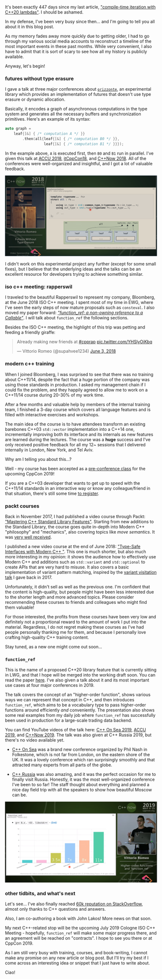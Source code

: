 

<style>
.inline-link
{
    font-size: small;
    margin-top: -2.6em;
    text-align: right;
    font-weight: bold;
}
</style>

It's been exactly 447 days since my last article, ["compile-time iteration with C++20 lambdas"](https://vittorioromeo.info/index/blog/cpp20_lambdas_compiletime_for.html). I should be ashamed.

In my defense, I've been very busy since then... and I'm going to tell you all about it in this blog post.

As my memory fades away more quickly due to getting older, I had to go through my various social media accounts to reconstruct a timeline of the most important events in these past months. While very convenient, I also have to admit that it is sort of scary to see how all my history is publicly available.

Anyway, let's begin!



### futures without type erasure

I gave a talk at three major conferences about [`orizzonte`](https://github.com/SuperV1234/orizzonte), an experimental library which provides an implementation of futures that doesn't use type erasure or dynamic allocation.

Basically, it encodes a graph of asynchronous computations in the type system and generates all the necessary buffers and synchronization primitives. Here's an example of its syntax:

```cpp
auto graph =
    leaf{[&] { /* computation A */ }}
        .then(all{leaf{[&] { /* computation B0 */ }},
                  leaf{[&] { /* computation B1 */ }}});
```

In the example above, `A` is executed first, then `B0` and `B1` run in parallel. I've given this talk at [ACCU 2018](https://www.youtube.com/watch?v=GehO6LPu4qA), [itCppCon18](https://www.youtube.com/watch?v=3RfR4C0Wy-w), and [C++Now 2018](https://www.youtube.com/watch?v=Avvhs3PLP7o). All of the conferences were well-organized and insightful, and I got a lot of valuable feedback.

![Screenshot from the talk](resources/img/blog/screen_futuretalk.png)

I didn't work on this experimental project any further (except for some small fixes), but I believe that the underlying ideas and the talks can be an excellent resource for developers trying to achieve something similar.



### iso c++ meeting: rapperswil

I traveled to the beautiful Rapperswil to represent my company, Bloomberg, at the June 2018 ISO C++ meeting. I spent most of my time in EWG, where I've seen the early steps of now mature proposals such as `consteval`. I also moved my paper forward: [*"function_ref: a non-owning reference to a Callable"*](https://wg21.link/p0792). I will talk about `function_ref` the following sections.

Besides the ISO C++ meeting, the highlight of this trip was petting and feeding a friendly giraffe:

<blockquote class="twitter-tweet"><p lang="en" dir="ltr">Already making new friends at <a href="https://twitter.com/hashtag/cpprap?src=hash&amp;ref_src=twsrc%5Etfw">#cpprap</a> <a href="https://t.co/YHSlyOiKbq">pic.twitter.com/YHSlyOiKbq</a></p>&mdash; Vittorio Romeo (@supahvee1234) <a href="https://twitter.com/supahvee1234/status/1003294207480614914?ref_src=twsrc%5Etfw">June 3, 2018</a></blockquote> <script async src="https://platform.twitter.com/widgets.js" charset="utf-8"></script>



### modern c++ training

When I joined Bloomberg, I was surprised to see that there was no training about C++11/14, despite the fact that a huge portion of the company was using those standards in production. I asked my management chain if I could fix the problem, and they happily agreed to allow me to work on a C++11/14 course during 20-30% of my work time.

After a few months and valuable help by members of the internal training team, I finished a 3-day course which covers all language features and is filled with interactive exercises and workshops.

The main idea of the course is to have attendees transform an existing barebones C++03 `std::vector` implementation into a C++14 one, incrementally improving both its interface and its internals as new features are learned during the lectures. The course was a **huge** success and I've only received positive feedback for all my 12~ sessions that I delivered internally in London, New York, and Tel Aviv.

Why am I telling you about this...?

Well - my course has been accepted as a [pre-conference class](https://cppcon.org/class-2019-cpp111403/) for the upcoming CppCon 2019!

If you are a C++03 developer that wants to get up to speed with the C++11/14 standards in an interactive way or know any colleague/friend in that situation, there's still some time [to register](https://cppcon.org/registration/).



### packt courses

Back in November 2017, I had published a video course through Packt: ["Mastering C++ Standard Library Features"](https://www.packtpub.com/application-development/mastering-c-standard-library-features-video). Starting from new additions to the Standard Library, the course goes quite in-depth into Modern C++ "philosophy" and "mechanics", also covering topics like *move semantics*. It was [very well received](https://www.udemy.com/mastering-c-standard-library-features/).

I published a new video course at the end of June 2018: ["Type-Safe Interfaces with Modern C++ "](https://www.packtpub.com/application-development/type-safe-interfaces-modern-c-video). This one is much shorter, but also much more interesting in my opinion: it shows the audience how to effectively use Modern C++ and additions such as `std::variant` and `std::optional` to create APIs that are very hard to misuse. It also covers a basic implementation of variant pattern matching, inspired by the [variant visitation talk](https://www.youtube.com/watch?v=3KyW5Ve3LtI) I gave back in 2017.

Unfortunately, it didn't sell as well as the previous one. I'm confident that the content is high-quality, but people might have been less interested due to the shorter length and more advanced topics. Please consider recommending these courses to friends and colleagues who might find them valuable!

For those interested, the profits from these courses have been very low and definitely not a proportional reward to the amount of work I put into the material. Regardless, I do not regret making these courses as I've had people personally thanking me for them, and because I personally love crafting high-quality C++ training content.

Stay tuned, as a new one might come out soon...



### `function_ref`

This is the name of a proposed C++20 library feature that is currently sitting in LWG, and that I hope will be merged into the working draft soon. You can read the paper [here](https://wg21.link/p0792). I've also given a talk about it and its most important use cases at four major conferences in 2019.

The talk covers the concept of an "higher-order function", shows various ways we can represent that concept in C++, and then introduces `function_ref`, which aims to be a vocabulary type to pass higher-order functions around efficiently *and* conveniently. The presentation also shows some real examples from my daily job where `function_ref` has successfully been used in production for a large-scale trading data backend.

You can find YouTube videos of the talk here: [C++ On Sea 2019](https://www.youtube.com/watch?v=TxhOTj_ynUM), [ACCU 2019](https://www.youtube.com/watch?v=WHRao43ab3I), and [C++Now 2019](https://www.youtube.com/watch?v=5V74RPUEu5s). The talk was also given at C++ Russia 2019, but there's no video available yet.

* [C++ On Sea](https://cpponsea.uk/) was a brand new conference organized by Phil Nash in Folkestone, which is not far from London, on the eastern shore of the UK. It was a lovely conference which ran surprisingly smoothly and that attracted many experts from all parts of the globe.

* [C++ Russia](https://cppconf.ru/en/) was also amazing, and it was the perfect occasion for me to finally visit Russia. Honestly, it was the most well-organized conference I've been to so far! The staff thought about everything and planned a nice day field trip with all the speakers to show how beautiful Moscow can be.

![Screenshot from the talk](resources/img/blog/screen_functionreftalk.png)



### other tidbits, and what's next

Let's see... I've also finally reached [60k reputation on StackOverflow](https://stackoverflow.com/users/598696/vittorio-romeo), almost only thanks to C++ questions and answers.

Also, I am co-authoring a book with John Lakos! More news on that soon.

My next C++-related stop will be the upcoming July 2019 Cologne ISO C++ Meeting - hopefully, `function_ref` will make some major progress there, and an agreement will be reached on "contracts". I hope to see you there or at CppCon 2019.

As I am still very busy with training, courses, and book-writing, I cannot make any promise on any new article or blog post. But I'll try my best if I come across an interesting idea or snippet that I just have to write about.

Ciao!
